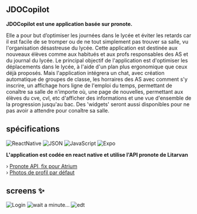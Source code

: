 ## JDOCopilot
**JDOCopilot est une application basée sur pronote.**

Elle a pour but d’optimiser les journées dans le lycée et éviter les retards car il est facile de se tromper ou de ne tout simplement pas trouver sa salle, vu l'organisation désastreuse du lycée. 
Cette application est destinée aux nouveaux élèves comme aux habitués et aux profs responsables des AS et du journal du lycée.
Le principal objectif de l'application est d'optimiser les déplacements dans le lycée, à l'aide d'un plan plus ergonomique que ceux déjà proposés. Mais l'application intégrera un chat, avec création automatique de groupes de classe,
les horraires des AS avec comment s'y inscrire, un affichage hors ligne de l'emploi du temps, permettant de conaître sa salle de n'importe où, une page de nouvelles, permettant
aux élèves du cve, cvl, etc d'afficher des informations et une vue d'ensemble de la progression jusqu'au bac. Des 'widgets' seront aussi disponibles pour ne pas avoir a attendre pour conaître sa salle.


## spécifications
![ReactNative](https://img.shields.io/static/v1?label=&message=React%20Native&color=grey&logo=react) ![JSON](https://img.shields.io/static/v1?label=&message=JSON&color=yellowgreen&logo=json) ![JavaScript](https://img.shields.io/static/v1?label=&message=JavaScript&color=grey&logo=javascript) ![Expo](https://img.shields.io/static/v1?label=&message=Expo%20Go&color=blue&logo=expo)

**L'application est codée en react native et utilise l'API pronote de Litarvan**

› [Pronote API, fix pour Atrium](https://www.npmjs.com/package/pronoteapi-atriumfix) <br />
› [Photos de profil par défaut](https://www.npmjs.com/package/basic-pp)

## screens :sparkles:
![Login](https://media.discordapp.net/attachments/657940718186266645/1061092935212470332/Screenshot_20230107-022333_Expo_Go.jpg?width=323&height=663) ![wait a minute...](https://media.discordapp.net/attachments/657940718186266645/1061092935438958732/Screenshot_20230107-022346_Expo_Go.jpg?width=323&height=663) ![edt](https://media.discordapp.net/attachments/657940718186266645/1061093911017291796/image.png?width=315&height=662)
